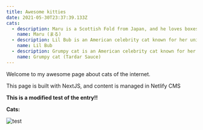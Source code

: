 ```yaml
---
title: Awesome kitties
date: 2021-05-30T23:37:39.133Z
cats:
  - description: Maru is a Scottish Fold from Japan, and he loves boxes.
    name: Maru (まる)
  - description: Lil Bub is an American celebrity cat known for her unique appearance.
    name: Lil Bub
  - description: Grumpy cat is an American celebrity cat known for her grumpy appearance.
    name: Grumpy cat (Tardar Sauce)
---
```

Welcome to my awesome page about cats of the internet.

This page is built with NextJS, and content is managed in Netlify CMS

**This is a modified test of the entry!!**

**Cats:**

![test](images/uploads/fad4f63c-dabe-42ba-a1ea-8855894635d4.jpg "test")